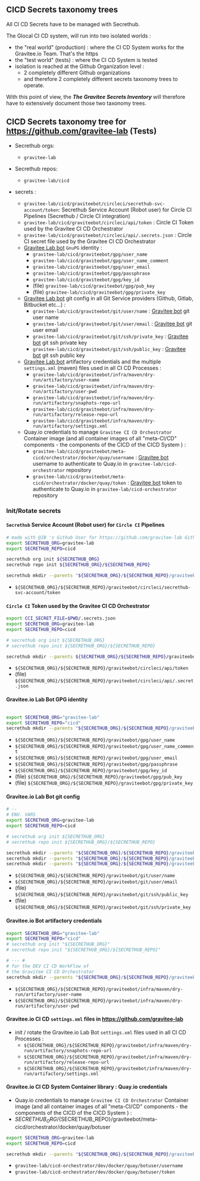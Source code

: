 
## CICD Secrets taxonomy trees

All CI CD Secrets have to be managed with Secrethub.

The Glocal CI CD system, will run into two isolated worlds :
* the "real world" (production) : where the CI CD System works for the Gravitee.io Team. That's the https
* the "test world" (tests) : where the CI CD System is tested
* isolation is reached at the Github Organization level :
  * 2 completely different Github organizations
  * and therefore 2 completely different secrets taxonomy trees to operate.

With this point of view, the _**The Gravitee Secrets Inventory**_ will therefore have to extensively document those two taxonomy trees.

## CICD Secrets taxonomy tree for https://github.com/gravitee-lab (Tests)


* Secrethub orgs:
  * `gravitee-lab`
* Secrethub repos:
  * `gravitee-lab/cicd`

* secrets :
  * `gravitee-lab/cicd/graviteebot/circleci/secrethub-svc-account/token`: Secrethub Service Account (Robot user) for Circle CI Pipelines (Secrethub / Circle CI integration)
  * `gravitee-lab/cicd/graviteebot/circleci/api/token` : Circle CI Token used by the Gravitee CI CD Orchestrator
  * `gravitee-lab/cicd/graviteebot/circleci/api/.secrets.json` : Circle CI secret file used by the Gravitee CI CD Orchestrator
  * [Gravitee Lab bot](https://github.com/gravitee-lab) `GnuPG` identity :
    * `gravitee-lab/cicd/graviteebot/gpg/user_name`
    * `gravitee-lab/cicd/graviteebot/gpg/user_name_comment`
    * `gravitee-lab/cicd/graviteebot/gpg/user_email`
    * `gravitee-lab/cicd/graviteebot/gpg/passphrase`
    * `gravitee-lab/cicd/graviteebot/gpg/key_id`
    * (file) `gravitee-lab/cicd/graviteebot/gpg/pub_key`
    * (file) `gravitee-lab/cicd/graviteebot/gpg/private_key`
  * [Gravitee Lab bot](https://github.com/gravitee-lab) git config in all Git Service providers (Github, Gitlab, Bitbucket etc...) :
    * `gravitee-lab/cicd/graviteebot/git/user/name` : [Gravitee bot](https://github.com/gravitee-lab) git user name
    * `gravitee-lab/cicd/graviteebot/git/user/email` : [Gravitee bot](https://github.com/gravitee-lab) git user email
    * `gravitee-lab/cicd/graviteebot/git/ssh/private_key` : [Gravitee bot](https://github.com/gravitee-lab) git ssh private key
    * `gravitee-lab/cicd/graviteebot/git/ssh/public_key` :  [Gravitee bot](https://github.com/gravitee-lab) git ssh public key
  * [Gravitee Lab bot](https://github.com/gravitee-lab) artifactory credentials and the multiple `settings.xml` (maven) files used in all CI CD Processes :
    * `gravitee-lab/cicd/graviteebot/infra/maven/dry-run/artifactory/user-name`
    * `gravitee-lab/cicd/graviteebot/infra/maven/dry-run/artifactory/user-pwd`
    * `gravitee-lab/cicd/graviteebot/infra/maven/dry-run/artifactory/snaphots-repo-url`
    * `gravitee-lab/cicd/graviteebot/infra/maven/dry-run/artifactory/release-repo-url`
    * `gravitee-lab/cicd/graviteebot/infra/maven/dry-run/artifactory/settings.xml`
  * Quay.io credentials to manage `Gravitee CI CD Orchestrator` Container image (and all container images of all "meta-CI/CD" components - the components of the CICD of the CICD System ) :
    * `gravitee-lab/cicd/graviteebot/meta-cicd/orchestrator/docker/quay/username` : [Gravitee bot](https://github.com/gravitee-lab) username to authenticate to Quay.io in `gravitee-lab/cicd-orchestrator` repository
    * `gravitee-lab/cicd/graviteebot/meta-cicd/orchestrator/docker/quay/token` :  [Gravitee bot](https://github.com/gravitee-lab) token to authenticate to Quay.io in `gravitee-lab/cicd-orchestrator` repository


### Init/Rotate secrets

#### `Secrethub` Service Account (Robot user) for `Circle CI` Pipelines

```bash
# made with @JB 's Github User for https://github.com/gravitee-lab Github Org
export SECRETHUB_ORG=gravitee-lab
export SECRETHUB_REPO=cicd

secrethub org init ${SECRETHUB_ORG}
secrethub repo init ${SECRETHUB_ORG}/${SECRETHUB_REPO}

secrethub mkdir --parents "${SECRETHUB_ORG}/${SECRETHUB_REPO}/graviteebot/circleci/secrethub-svc-account"
```

  * `${SECRETHUB_ORG}/${SECRETHUB_REPO}/graviteebot/circleci/secrethub-svc-account/token`

#### `Circle CI` Token used by the Gravitee CI CD Orchestrator


```bash
export CCI_SECRET_FILE=$PWD/.secrets.json
export SECRETHUB_ORG=gravitee-lab
export SECRETHUB_REPO=cicd

# secrethub org init ${SECRETHUB_ORG}
# secrethub repo init ${SECRETHUB_ORG}/${SECRETHUB_REPO}

secrethub mkdir --parents ${SECRETHUB_ORG}/${SECRETHUB_REPO}/graviteebot/circleci/api

```

  * `${SECRETHUB_ORG}/${SECRETHUB_REPO}/graviteebot/circleci/api/token`
  * (file) `${SECRETHUB_ORG}/${SECRETHUB_REPO}/graviteebot/circleci/api/.secret.json`

#### Gravitee.io Lab Bot GPG identity


```bash

export SECRETHUB_ORG="gravitee-lab"
export SECRETHUB_REPO="cicd"
secrethub mkdir --parents "${SECRETHUB_ORG}/${SECRETHUB_REPO}/graviteebot/gpg"

```

  * `${SECRETHUB_ORG}/${SECRETHUB_REPO}/graviteebot/gpg/user_name`
  * `${SECRETHUB_ORG}/${SECRETHUB_REPO}/graviteebot/gpg/user_name_comment`
  * `${SECRETHUB_ORG}/${SECRETHUB_REPO}/graviteebot/gpg/user_email`
  * `${SECRETHUB_ORG}/${SECRETHUB_REPO}/graviteebot/gpg/passphrase`
  * `${SECRETHUB_ORG}/${SECRETHUB_REPO}/graviteebot/gpg/key_id`
  * (file) `${SECRETHUB_ORG}/${SECRETHUB_REPO}/graviteebot/gpg/pub_key`
  * (file) `${SECRETHUB_ORG}/${SECRETHUB_REPO}/graviteebot/gpg/private_key`

#### Gravitee.io Lab Bot git config

```bash
# --
# ENV. VARS
export SECRETHUB_ORG=gravitee-lab
export SECRETHUB_REPO=cicd

# secrethub org init ${SECRETHUB_ORG}
# secrethub repo init ${SECRETHUB_ORG}/${SECRETHUB_REPO}

secrethub mkdir --parents "${SECRETHUB_ORG}/${SECRETHUB_REPO}/graviteebot/git/user"
secrethub mkdir --parents "${SECRETHUB_ORG}/${SECRETHUB_REPO}/graviteebot/git/gpg"
secrethub mkdir --parents "${SECRETHUB_ORG}/${SECRETHUB_REPO}/graviteebot/git/ssh"

```
  * `${SECRETHUB_ORG}/${SECRETHUB_REPO}/graviteebot/git/user/name`
  * `${SECRETHUB_ORG}/${SECRETHUB_REPO}/graviteebot/git/user/email`
  * (file) `${SECRETHUB_ORG}/${SECRETHUB_REPO}/graviteebot/git/ssh/public_key`
  * (file) `${SECRETHUB_ORG}/${SECRETHUB_REPO}/graviteebot/git/ssh/private_key`

#### Gravitee.io Bot artifactory credentials

```bash
export SECRETHUB_ORG="gravitee-lab"
export SECRETHUB_REPO="cicd"
# secrethub org init "${SECRETHUB_ORG}"
# secrethub repo init "${SECRETHUB_ORG}/${SECRETHUB_REPO}"

# --- #
# for the DEV CI CD WorkFlow of
# the Gravitee CI CD Orchestrator
secrethub mkdir --parents "${SECRETHUB_ORG}/${SECRETHUB_REPO}/graviteebot/infra/maven/dry-run/artifactory/"

```

  * `${SECRETHUB_ORG}/${SECRETHUB_REPO}/graviteebot/infra/maven/dry-run/artifactory/user-name`
  * `${SECRETHUB_ORG}/${SECRETHUB_REPO}/graviteebot/infra/maven/dry-run/artifactory/user-pwd`

#### Gravitee.io CI CD `settings.xml` files in https://github.com/gravitee-lab

* init / rotate the Gravitee.io Lab Bot `settings.xml` files used in all CI CD Processes :
  * `${SECRETHUB_ORG}/${SECRETHUB_REPO}/graviteebot/infra/maven/dry-run/artifactory/snaphots-repo-url`
  * `${SECRETHUB_ORG}/${SECRETHUB_REPO}/graviteebot/infra/maven/dry-run/artifactory/release-repo-url`
  * `${SECRETHUB_ORG}/${SECRETHUB_REPO}/graviteebot/infra/maven/dry-run/artifactory/settings.xml`

#### Gravitee.io CI CD System Container library : Quay.io credentials

* Quay.io credentials to manage `Gravitee CI CD Orchestrator` Container image (and all container images of all "meta-CI/CD" components - the components of the CICD of the CICD System ) :
* ${SECRETHUB_ORG}/${SECRETHUB_REPO}/graviteebot/meta-cicd/orchestrator/docker/quay/botuser
```bash
export SECRETHUB_ORG=gravitee-lab
export SECRETHUB_REPO=cicd

secrethub mkdir --parents "${SECRETHUB_ORG}/${SECRETHUB_REPO}/graviteebot/meta-cicd/orchestrator/docker/quay/botuser"
```
* `gravitee-lab/cicd-orchestrator/dev/docker/quay/botuser/username`
* `gravitee-lab/cicd-orchestrator/dev/docker/quay/botuser/token`
